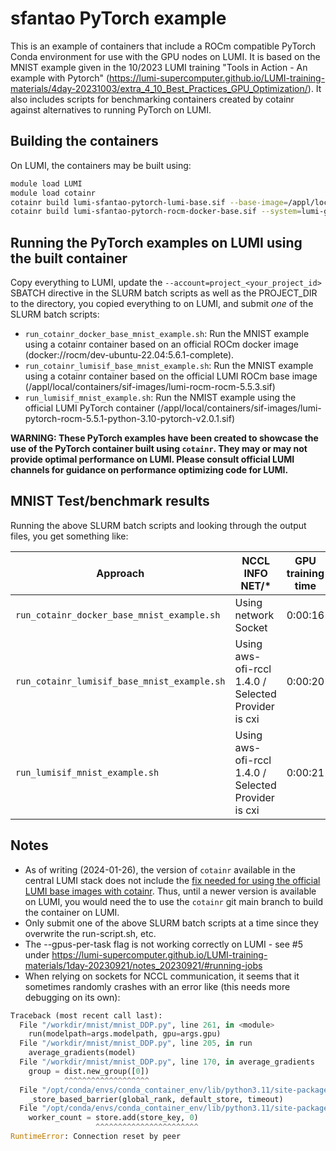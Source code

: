 # sfantao PyTorch example

This is an example of containers that include a ROCm compatible PyTorch Conda environment for use with the GPU nodes on LUMI. It is based on the MNIST example given in the 10/2023 LUMI training "Tools in Action - An example with Pytorch" (https://lumi-supercomputer.github.io/LUMI-training-materials/4day-20231003/extra_4_10_Best_Practices_GPU_Optimization/). It also includes scripts for benchmarking containers created by cotainr against alternatives to running PyTorch on LUMI.

## Building the containers

On LUMI, the containers may be built using:

```bash
module load LUMI
module load cotainr
cotainr build lumi-sfantao-pytorch-lumi-base.sif --base-image=/appl/local/containers/sif-images/lumi-rocm-rocm-5.5.3.sif --conda-env=py311_rocm542_pytorch.yml
cotainr build lumi-sfantao-pytorch-rocm-docker-base.sif --system=lumi-g --conda-env=py311_rocm542_pytorch.yml
```

## Running the PyTorch examples on LUMI using the built container

Copy everything to LUMI, update the `--account=project_<your_project_id>` SBATCH directive in the SLURM batch scripts as well as the PROJECT_DIR to the directory, you copied everything to on LUMI, and submit *one* of the SLURM batch scripts:

- `run_cotainr_docker_base_mnist_example.sh`: Run the MNIST example using a cotainr container based on an official ROCm docker image (docker://rocm/dev-ubuntu-22.04:5.6.1-complete).
- `run_cotainr_lumisif_base_mnist_example.sh`: Run the MNIST example using a cotainr container based on the official LUMI ROCm base image (/appl/local/containers/sif-images/lumi-rocm-rocm-5.5.3.sif)
- `run_lumisif_mnist_example.sh`: Run the NMIST example using the official LUMI PyTorch container (/appl/local/containers/sif-images/lumi-pytorch-rocm-5.5.1-python-3.10-pytorch-v2.0.1.sif)

**WARNING: These PyTorch examples have been created to showcase the use of the PyTorch container built using `cotainr`. They may or may not provide optimal performance on LUMI. Please consult official LUMI channels for guidance on performance optimizing code for LUMI.**

## MNIST Test/benchmark results

Running the above SLURM batch scripts and looking through the output files, you get something like:

| Approach | NCCL INFO NET/* | GPU training time |
| -------- | ----------------- | ----------------- |
| `run_cotainr_docker_base_mnist_example.sh` | Using network Socket | 0:00:16 |
| `run_cotainr_lumisif_base_mnist_example.sh` | Using aws-ofi-rccl 1.4.0 / Selected Provider is cxi | 0:00:20 |
| `run_lumisif_mnist_example.sh` | Using aws-ofi-rccl 1.4.0 / Selected Provider is cxi | 0:00:21 |

## Notes

- As of writing (2024-01-26), the version of `cotainr` available in the central LUMI stack does not include the [fix needed for using the official LUMI base images with cotainr](https://github.com/DeiC-HPC/cotainr/pull/49). Thus, until a newer version is available on LUMI, you would need the to use the `cotainr` git main branch to build the container on LUMI.
- Only submit one of the above SLURM batch scripts at a time since they overwrite the run-script.sh, etc.
- The --gpus-per-task flag is not working correctly on LUMI - see #5 under https://lumi-supercomputer.github.io/LUMI-training-materials/1day-20230921/notes_20230921/#running-jobs
- When relying on sockets for NCCL communication, it seems that it sometimes randomly crashes with an error like (this needs more debugging on its own):

```python
Traceback (most recent call last):
  File "/workdir/mnist/mnist_DDP.py", line 261, in <module>
    run(modelpath=args.modelpath, gpu=args.gpu)
  File "/workdir/mnist/mnist_DDP.py", line 205, in run
    average_gradients(model)
  File "/workdir/mnist/mnist_DDP.py", line 170, in average_gradients
    group = dist.new_group([0])
            ^^^^^^^^^^^^^^^^^^^
  File "/opt/conda/envs/conda_container_env/lib/python3.11/site-packages/torch/distributed/distributed_c10d.py", line 3544, in new_group
    _store_based_barrier(global_rank, default_store, timeout)
  File "/opt/conda/envs/conda_container_env/lib/python3.11/site-packages/torch/distributed/distributed_c10d.py", line 456, in _store_based_barrier
    worker_count = store.add(store_key, 0)
                   ^^^^^^^^^^^^^^^^^^^^^^^
RuntimeError: Connection reset by peer
```
